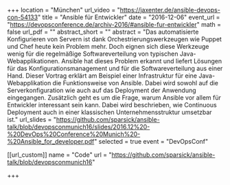 +++
location = "München"
url_video = "https://jaxenter.de/ansible-devops-con-54133"
title = "Ansible für Entwickler"
date = "2016-12-06"
event_url = "https://devopsconference.de/archiv-2016/#ansible-fur-entwickler"
math = false
url_pdf = ""
abstract_short = ""
abstract = "Das automatisierte Konfigurieren von Servern ist dank Orchestrierungswerkzeugen wie Puppet und Chef heute kein Problem mehr. Doch eignen sich diese Werkzeuge wenig für die regelmäßige Softwareverteilung von typischen Java-Webapplikationen. Ansible hat dieses Problem erkannt und liefert Lösungen für das Konfigurationsmanagement und für die Softwareverteilung aus einer Hand. Dieser Vortrag erklärt am Beispiel einer Infrastruktur für eine Java-Webapplikation die Funktionsweise von Ansible. Dabei wird sowohl auf die Serverkonfiguration wie auch auf das Deployment der Anwendung eingegangen. Zusätzlich geht es um die Frage, warum Ansible vor allem für Entwickler interessant sein kann. Dabei wird beschrieben, wie Continuous Deployment auch in einer klassischen Unternehmensstruktur umsetzbar ist."
url_slides = "https://github.com/sparsick/ansible-talk/blob/devopsconmunich16/slides/2016.12%20-%20DevOps%20Conference%20Munich%20-%20Ansible_for_developer.pdf"
selected = true
event = "DevOpsConf"

[[url_custom]]
name = "Code"
url = "https://github.com/sparsick/ansible-talk/blob/devopsconmunich16"

+++
